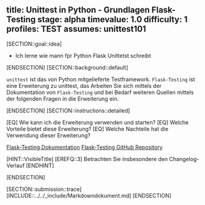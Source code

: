 title: Unittest in Python - Grundlagen Flask-Testing
stage: alpha
timevalue: 1.0
difficulty: 1
profiles: TEST
assumes: unittest101
---
[SECTION::goal::idea]

- Ich lerne wie mann fpr Python Flask Unittetst schreibt

[ENDSECTION]
[SECTION::background::default]

`unittest` ist das von Python mitgelieferte Testframework. `Flask-Testing` ist eine Erweiterung zu unittest, das
Arbeiten Sie sich mittels der Dokumentation von `Flask-Testing` und bei Bedarf weiteren Quellen mittels
der folgenden Fragen in die Erweiterung ein.

[ENDSECTION]
[SECTION::instructions::detailed]

[EQ] Wie kann ich die Erweiterung verwenden und starten?
[EQ] Welche Vorteile bietet diese Erweiterung?
[EQ] Welche Nachteile hat die Verwendung dieser Erweiterung?

[Flask-Testing Dokumentation](https://flask-testing.readthedocs.io/en/latest/)
[Flask-Testing GitHub Repository](https://github.com/jarus/flask-testing/tree/master)

[HINT::VisibleTitle]
[EREFQ::3] Betrachten Sie insbesondere den Changelog-Verlauf
[ENDHINT]

[ENDSECTION]

[SECTION::submission::trace]
[INCLUDE::../../_include/Markdowndokument.md]
[ENDSECTION]
